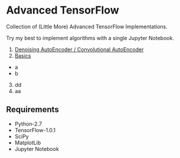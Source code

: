 # Advanced TensorFlow
Collection of (Little More) Advanced TensorFlow Implementations.

Try my best to implement algorithms with a single Jupyter Notebook.

1. [Denoising AutoEncoder / Convolutional AutoEncoder](https://github.com/sjchoi86/advanced-tensorflow/tree/master/ae)
2. [Basics](https://github.com/sjchoi86/advanced-tensorflow/tree/master/basic)
 * a
 * b
3. dd
4. aa

## Requirements
- Python-2.7
- TensorFlow-1.0.1
- SciPy
- MatplotLib
- Jupyter Notebook
